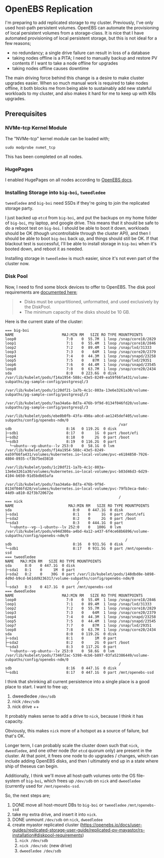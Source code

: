 # OpenEBS Replication

I'm preparing to add replicated storage to my cluster. Previously, I've only
used host-path persistent volumes. OpenEBS can automate the provisioning of
local persistent volumes from a storage-class. It is nice that I have automated
provisioning of local persistent storage, but this is not ideal for a few
reasons;

- no redundancy; a single drive failure can result in loss of a database
- taking nodes offline is a PITA; I need to manually backup and restore PV
  contents if I want to take a node offline for upgrades
- taking nodes offline causes downtime

The main driving force behind this change is a desire to make cluster upgrades
easier. When so much manual work is required to take nodes offline, it both
blocks me from being able to sustainably add new stateful workloads to my
cluster, and also makes it hard for me to keep up with K8s upgrades.

## Prerequisites

### NVMe-tcp Kernel Module

The "NVMe-tcp" kernel module can be loaded with;

```
sudo modprobe nvmet_tcp
```

This has been completed on all nodes.


### HugePages

I enabled HugePages on all nodes according to [OpenEBS
docs](https://openebs.io/docs/user-guides/replicated-storage-user-guide/replicated-pv-mayastor/rs-installation#verifyenable-huge-page-support).

### Installing Storage into `big-boi`, `tweedledee`

`tweedledee` and `big-boi` need SSDs if they're going to join the replicated
storage party.

I just backed up `etcd` from `big-boi`, and put the backups on my home folder of
`big-boi`, my laptop, and google drive. This means that it should be safe to do
a reboot test on `big-boi`. I should be able to boot it down, workloads should
be OK (though uncontrollable through the cluster API), and then I should be able
to boot `big-boi` back up, and things should still be OK. If that blackout
test is successful, I'll be able to install storage in `big-boi` when it's
booted down, and reboot it as needed.

Installing storage in `tweedledee` is much easier, since it's not even part of
the cluster now.

### Disk Pool

Now, I need to find some block devices to offer to OpenEBS. The disk pool
requirements are [documented
here](https://openebs.io/docs/user-guides/replicated-storage-user-guide/replicated-pv-mayastor/rs-installation#diskpool-requirements);

> - Disks must be unpartitioned, unformatted, and used exclusively by the
>   DiskPool.
> - The minimum capacity of the disks should be 10 GB.

Here is the current state of the cluster:

```
=== big-boi
NAME                      MAJ:MIN RM   SIZE RO TYPE MOUNTPOINTS
loop0                       7:0    0  55.7M  1 loop /snap/core18/2829
loop1                       7:1    0  55.4M  1 loop /snap/core18/2846
loop2                       7:2    0  89.4M  1 loop /snap/lxd/31333
loop3                       7:3    0    64M  1 loop /snap/core20/2379
loop4                       7:4    0  44.3M  1 loop /snap/snapd/23258
loop5                       7:5    0    87M  1 loop /snap/lxd/29351
loop6                       7:6    0  44.4M  1 loop /snap/snapd/23545
loop8                       7:8    0  63.7M  1 loop /snap/core20/2434
sda                         8:0    0 223.6G  0 disk /var/lib/kubelet/pods/f14a1954-588c-43e5-8249-ea59f66fa431/volume-subpaths/pg-sample-config/postgresql/3
                                                    /var/lib/kubelet/pods/1c20df21-1a7b-4c1c-803a-13e6e3261a30/volume-subpaths/pg-sample-config/postgresql/3
                                                    /var/lib/kubelet/pods/7aa34a6a-8d7a-476b-9f9d-0134f046fd20/volume-subpaths/pg-sample-config/postgresql/3
                                                    /var/lib/kubelet/pods/ebe0b0fb-43fa-490a-a0cd-ae1245def405/volume-subpaths/config/openebs-ndm/0
                                                    /var
sdb                         8:16   0 119.2G  0 disk 
├─sdb1                      8:17   0     1G  0 part /boot/efi
├─sdb2                      8:18   0     2G  0 part /boot
└─sdb3                      8:19   0 116.2G  0 part 
  └─ubuntu--vg-ubuntu--lv 253:0    0  58.1G  0 lvm  /var/lib/kubelet/pods/f14a1954-588c-43e5-8249-ea59f66fa431/volumes/kubernetes.io~local-volume/pvc-e6184850-7926-4804-8935-cf3b75ed3810
                                                    /var/lib/kubelet/pods/1c20df21-1a7b-4c1c-803a-13e6e3261a30/volumes/kubernetes.io~local-volume/pvc-b03d46d3-6d29-4104-b650-91d5bdb65afa
                                                    /var/lib/kubelet/pods/7aa34a6a-8d7a-476b-9f9d-0134f046fd20/volumes/kubernetes.io~local-volume/pvc-79fb3eca-0a6c-44d9-a810-82f3b720672e
                                                    /
=== nick
NAME                         MAJ:MIN RM   SIZE RO TYPE MOUNTPOINTS
sda                            8:0    0 447.1G  0 disk 
├─sda1                         8:1    0     1G  0 part /boot/efi
├─sda2                         8:2    0     2G  0 part /boot
└─sda3                         8:3    0 444.1G  0 part 
  └─ubuntu--vg--1-ubuntu--lv 252:0    0   100G  0 lvm  /var/lib/kubelet/pods/e94d300a-a4bd-4a12-a437-6f4ce68b6896/volume-subpaths/config/openebs-ndm/0
                                                       /
sdb                            8:16   0 931.5G  0 disk 
└─sdb1                         8:17   0 931.5G  0 part /mnt/openebs-ssd
=== tweedledee
NAME   MAJ:MIN RM   SIZE RO TYPE MOUNTPOINTS
sda      8:0    0 447.1G  0 disk 
├─sda1   8:1    0     1M  0 part 
├─sda2   8:2    0    30G  0 part /var/lib/kubelet/pods/148dbd8e-b898-4d9d-b9cd-b61dd9236317/volume-subpaths/config/openebs-ndm/0
│                                /
└─sda3   8:3    0 417.1G  0 part /mnt/openebs-ssd
=== dweedledee
NAME                      MAJ:MIN RM   SIZE RO TYPE MOUNTPOINTS
loop0                       7:0    0  55.4M  1 loop /snap/core18/2846
loop1                       7:1    0  89.4M  1 loop /snap/lxd/31333
loop2                       7:2    0  55.7M  1 loop /snap/core18/2829
loop3                       7:3    0    64M  1 loop /snap/core20/2379
loop4                       7:4    0  44.3M  1 loop /snap/snapd/23258
loop5                       7:5    0  44.4M  1 loop /snap/snapd/23545
loop7                       7:7    0    87M  1 loop /snap/lxd/29351
loop8                       7:8    0  63.7M  1 loop /snap/core20/2434
sda                         8:0    0 119.2G  0 disk 
├─sda1                      8:1    0     1M  0 part 
├─sda2                      8:2    0     2G  0 part /boot
└─sda3                      8:3    0 117.2G  0 part 
  └─ubuntu--vg-ubuntu--lv 253:0    0  58.6G  0 lvm  /var/lib/kubelet/pods/7346f2ac-5398-4cb6-b897-03fa52386449/volume-subpaths/config/openebs-ndm/0
                                                    /
sdb                         8:16   0 447.1G  0 disk 
└─sdb1                      8:17   0 447.1G  0 part /mnt/openebs-ssd
```

I think that shrinking all current persistence into a single place is a good
place to start. I want to free up;

1. dweedledee `/dev/sdb`
2. nick `/dev/sdb`
3. nick drive ++

It probably makes sense to add a drive to `nick`, because I think it has
capacity.

Obviously, this makes `nick` more of a hotspot as a source of failure, but
that's OK.

Longer term, I can probably scale the cluster down such that `nick`,
`dweedledee`, and one other node (for `etcd` quorum only) are present in the
cluster. At that point, it frees one node to do upgrades / changes, which can
include adding OpenEBS disks, and then I ultimately end up in a state where ship
of theseus can begin.

Additionally, I think we'll move all host-path volumes onto the OS file-system
of `big-boi`, which frees up `/dev/sdb` on `nick` and `dweedledee` (currently
used for `/mnt/openebs-ssd`.

So, the next steps are;

1. DONE move all host-mount DBs to `big-boi` or `tweedledee` `/mnt/openebs-ssd`
2. take my extra drive, and insert it into `nick`.
3. DONE unmount `/dev/sdb` on `nick`, `dweedledee`
4. create myastor replicated cluster
   (https://openebs.io/docs/user-guides/replicated-storage-user-guide/replicated-pv-mayastor/rs-installation#diskpool-requirements)
   1. `nick /dev/sdb`
   2. `nick /dev/sdc` (new drive)
   3. `dweedledee /dev/sdb`
